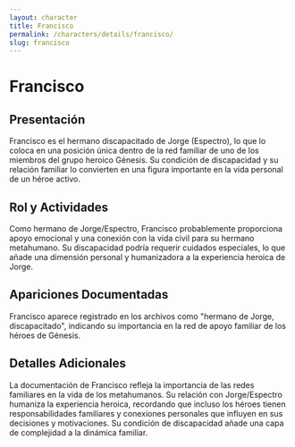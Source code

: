 ```yaml
---
layout: character
title: Francisco
permalink: /characters/details/francisco/
slug: francisco
---
```


# Francisco

## Presentación
Francisco es el hermano discapacitado de Jorge (Espectro), lo que lo coloca en una posición única dentro de la red familiar de uno de los miembros del grupo heroico Génesis. Su condición de discapacidad y su relación familiar lo convierten en una figura importante en la vida personal de un héroe activo.

## Rol y Actividades
Como hermano de Jorge/Espectro, Francisco probablemente proporciona apoyo emocional y una conexión con la vida civil para su hermano metahumano. Su discapacidad podría requerir cuidados especiales, lo que añade una dimensión personal y humanizadora a la experiencia heroica de Jorge.

## Apariciones Documentadas
Francisco aparece registrado en los archivos como "hermano de Jorge, discapacitado", indicando su importancia en la red de apoyo familiar de los héroes de Génesis.

## Detalles Adicionales
La documentación de Francisco refleja la importancia de las redes familiares en la vida de los metahumanos. Su relación con Jorge/Espectro humaniza la experiencia heroica, recordando que incluso los héroes tienen responsabilidades familiares y conexiones personales que influyen en sus decisiones y motivaciones. Su condición de discapacidad añade una capa de complejidad a la dinámica familiar.